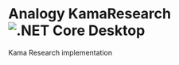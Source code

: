 # Analogy KamaResearch  ![.NET Core Desktop](https://github.com/Analogy-LogViewer/Analogy.LogViewer.KamaResearch/workflows/.NET%20Core%20Desktop/badge.svg) 
Kama Research implementation
